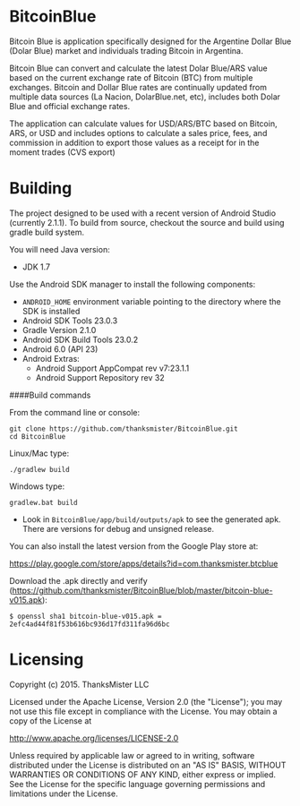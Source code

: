 BitcoinBlue
========
Bitcoin Blue is application specifically designed for the Argentine Dollar Blue (Dolar Blue) market and individuals trading Bitcoin in Argentina. 

Bitcoin Blue can convert and calculate the latest Dolar Blue/ARS value based on the current exchange rate of Bitcoin (BTC) from multiple exchanges.  Bitcoin and Dollar Blue rates are continually updated from multiple data sources (La Nacion, DolarBlue.net, etc), includes both Dolar Blue and official exchange rates.

The application can calculate values for USD/ARS/BTC based on Bitcoin, ARS, or USD and includes options to calculate a sales price, fees, and commission in addition to export those values as a receipt for in the moment trades (CVS export)

Building
========
The project designed to be used with a recent version of Android Studio (currently 2.1.1). To build from source, checkout the source and build using gradle build system. 

You will need Java version:

* JDK 1.7
 
Use the Android SDK manager to install the following components:

* `ANDROID_HOME` environment variable pointing to the directory where the SDK is installed
* Android SDK Tools 23.0.3
* Gradle Version 2.1.0
* Android SDK Build Tools 23.0.2
* Android 6.0 (API 23) 
 * Android Extras:
    * Android Support AppCompat rev v7:23.1.1
    * Android Support Repository rev 32

####Build commands

From the command line or console:

    git clone https://github.com/thanksmister/BitcoinBlue.git
    cd BitcoinBlue

Linux/Mac type:

    ./gradlew build

Windows type:

    gradlew.bat build

 - Look in `BitcoinBlue/app/build/outputs/apk` to see the generated apk. 
   There are versions for debug and unsigned release.

You can also install the latest version from the Google Play store at:

https://play.google.com/store/apps/details?id=com.thanksmister.btcblue

Download the .apk directly and verify (https://github.com/thanksmister/BitcoinBlue/blob/master/bitcoin-blue-v015.apk): 

    $ openssl sha1 bitcoin-blue-v015.apk = 2efc4ad44f81f53b616bc936d17fd311fa96d6bc

Licensing
========
Copyright (c)  2015.  ThanksMister LLC
 
Licensed under the Apache License, Version 2.0 (the "License");
you may not use this file except in compliance with the License. 
You may obtain a copy of the License at
  
http://www.apache.org/licenses/LICENSE-2.0
  
Unless required by applicable law or agreed to in writing, software distributed 
under the License is distributed on an "AS IS" BASIS, 
WITHOUT WARRANTIES OR CONDITIONS OF ANY KIND, either express or implied. 
See the License for the specific language governing permissions and 
limitations under the License.

